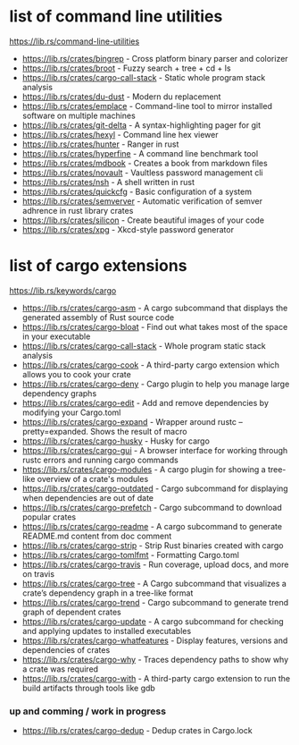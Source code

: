 # list of command line utilities
https://lib.rs/command-line-utilities

* https://lib.rs/crates/bingrep           -  Cross platform binary parser and colorizer
* https://lib.rs/crates/broot             -  Fuzzy search + tree + cd + ls
* https://lib.rs/crates/cargo-call-stack  -  Static whole program stack analysis
* https://lib.rs/crates/du-dust           -  Modern du replacement
* https://lib.rs/crates/emplace           -  Command-line tool to mirror installed software on multiple machines
* https://lib.rs/crates/git-delta         -  A syntax-highlighting pager for git
* https://lib.rs/crates/hexyl             -  Command line hex viewer
* https://lib.rs/crates/hunter            -  Ranger in rust
* https://lib.rs/crates/hyperfine         -  A command line benchmark tool
* https://lib.rs/crates/mdbook            -  Creates a book from markdown files
* https://lib.rs/crates/novault           -  Vaultless password management cli
* https://lib.rs/crates/nsh               -  A shell written in rust
* https://lib.rs/crates/quickcfg          -  Basic configuration of a system
* https://lib.rs/crates/semverver         -  Automatic verification of semver adhrence in rust library crates
* https://lib.rs/crates/silicon           -  Create beautiful images of your code
* https://lib.rs/crates/xpg               -  Xkcd-style password generator

# list of cargo extensions
https://lib.rs/keywords/cargo

* https://lib.rs/crates/cargo-asm           -  A cargo subcommand that displays the generated assembly of Rust source code
* https://lib.rs/crates/cargo-bloat         -  Find out what takes most of the space in your executable
* https://lib.rs/crates/cargo-call-stack    -  Whole program static stack analysis
* https://lib.rs/crates/cargo-cook          -  A third-party cargo extension which allows you to cook your crate
* https://lib.rs/crates/cargo-deny          -  Cargo plugin to help you manage large dependency graphs
* https://lib.rs/crates/cargo-edit          -  Add and remove dependencies by modifying your Cargo.toml
* https://lib.rs/crates/cargo-expand        -  Wrapper around rustc –pretty=expanded. Shows the result of macro
* https://lib.rs/crates/cargo-husky         -  Husky for cargo
* https://lib.rs/crates/cargo-gui           -  A browser interface for working through rustc errors and running cargo commands
* https://lib.rs/crates/cargo-modules       -  A cargo plugin for  showing a tree-like overview of a crate's modules
* https://lib.rs/crates/cargo-outdated      -  Cargo subcommand for displaying when dependencies are out of date
* https://lib.rs/crates/cargo-prefetch      -  Cargo subcommand to download popular crates
* https://lib.rs/crates/cargo-readme        -  A cargo subcommand to generate README.md content from doc comment
* https://lib.rs/crates/cargo-strip         -  Strip Rust binaries created with cargo
* https://lib.rs/crates/cargo-tomlfmt       -  Formatting Cargo.toml
* https://lib.rs/crates/cargo-travis        -  Run coverage, upload docs, and more on travis
* https://lib.rs/crates/cargo-tree          -  A Cargo subcommand that visualizes a crate’s dependency graph in a tree-like format
* https://lib.rs/crates/cargo-trend         -  Cargo subcommand to generate trend graph of dependent crates
* https://lib.rs/crates/cargo-update        -  A cargo subcommand for checking and applying updates to installed executables
* https://lib.rs/crates/cargo-whatfeatures  -  Display features, versions and dependencies of crates
* https://lib.rs/crates/cargo-why           -  Traces dependency paths to show why a crate was required
* https://lib.rs/crates/cargo-with          -  A third-party cargo extension to run the build artifacts through tools like gdb

### up and comming / work in progress

* https://lib.rs/crates/cargo-dedup - Dedup crates in Cargo.lock
